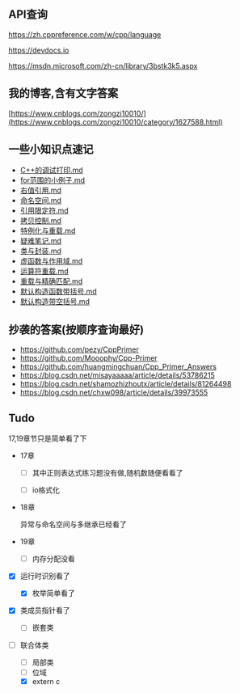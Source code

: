 
## API查询 
https://zh.cppreference.com/w/cpp/language

https://devdocs.io

https://msdn.microsoft.com/zh-cn/library/3bstk3k5.aspx


## 我的博客,含有文字答案 
[https://www.cnblogs.com/zongzi10010/](https://www.cnblogs.com/zongzi10010/category/1627588.html)

## 一些小知识点速记

- [C++的调试打印.md](./tips/C++的调试打印.md)
- [for范围的小例子.md](./tips/for范围的小例子.md)
- [右值引用.md](./tips/右值引用.md)
- [命名空间.md](./tips/命名空间.md)
- [引用限定符.md](./tips/引用限定符.md)
- [拷贝控制.md](./tips/拷贝控制.md)
- [特例化与重载.md](./tips/特例化与重载.md)
- [疑难笔记.md](./tips/疑难笔记.md)
- [类与封装.md](./tips/类与封装.md)
- [虚函数与作用域.md](./tips/虚函数与作用域.md)
- [运算符重载.md](./tips/运算符重载.md)
- [重载与精确匹配.md](./tips/重载与精确匹配.md)
- [默认构造函数带括号.md](./tips/默认构造函数带括号.md)
- [默认构造带空括号.md](./tips/默认构造带空括号.md)

## 抄袭的答案(按顺序查询最好)
- https://github.com/pezy/CppPrimer
- https://github.com/Mooophy/Cpp-Primer
- https://github.com/huangmingchuan/Cpp_Primer_Answers
- https://blog.csdn.net/misayaaaaa/article/details/53786215
- https://blog.csdn.net/shamozhizhoutx/article/details/81264498
- https://blog.csdn.net/chxw098/article/details/39973555

## Tudo

17,19章节只是简单看了下

- 17章

  - [ ] 其中正则表达式练习题没有做,随机数随便看看了

  - [ ] io格式化

- 18章

  异常与命名空间与多继承已经看了

- 19章

  - [ ] 内存分配没看
- [x] 运行时识别看了
  
  - [x] 枚举简单看了
- [x] 类成员指针看了
  
  - [ ] 嵌套类
- [ ] 联合体类
  - [ ] 局部类
  - [ ] 位域
  - [x] extern c
